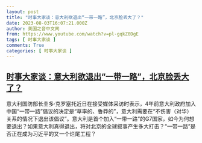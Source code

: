 ```yaml
---
layout: post
title: "时事大家谈：意大利欲退出“一带一路”，北京脸丢大了？"
date: 2023-08-03T16:07:21.000Z
author: 美国之音中文网
from: https://www.youtube.com/watch?v=pl-gqkZ0DgE
tags: [ 时事大家谈 ]
comments: True
categories: [ 时事大家谈 ]
---
```

<!--1691078841000-->
[时事大家谈：意大利欲退出“一带一路”，北京脸丢大了？](https://www.youtube.com/watch?v=pl-gqkZ0DgE)
------

<div>
意大利国防部长圭多·克罗塞托近日在接受媒体采访时表示，4年前意大利政府加入中国“一带一路”倡议的决定是“草率的、鲁莽的”，意大利需要在“不伤害（对华）关系的情况下退出该倡议”。意大利是首个加入“一带一路”的G7国家，如今为何想要退出？如果意大利真得退出，将对北京的全球叙事产生多大打击？“一带一路”是否正在成为习近平的又一个烂尾工程？
</div>
